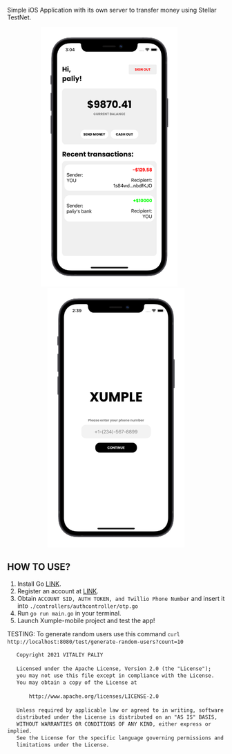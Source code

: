 Simple iOS Application with its own server to transfer money using Stellar TestNet.

<p align="center">
  <img src="art/art1.png" height="600">
&nbsp; &nbsp; &nbsp; &nbsp;
  <img src="art/art2.png" height="600">
</p>

## HOW TO USE?

1. Install Go [LINK](https://golang.org/).
2. Register an account at [LINK](https://www.twilio.com/).
3. Obtain ```ACCOUNT SID, AUTH TOKEN, and Twillio Phone Number``` and insert it into ```./controllers/authcontroller/otp.go```
4. Run ```go run main.go``` in your terminal.
5. Launch Xumple-mobile project and test the app!

TESTING:
To generate random users use this command ```curl http://localhost:8080/test/generate-random-users?count=10```

```
   Copyright 2021 VITALIY PALIY

   Licensed under the Apache License, Version 2.0 (the "License");
   you may not use this file except in compliance with the License.
   You may obtain a copy of the License at

       http://www.apache.org/licenses/LICENSE-2.0

   Unless required by applicable law or agreed to in writing, software
   distributed under the License is distributed on an "AS IS" BASIS,
   WITHOUT WARRANTIES OR CONDITIONS OF ANY KIND, either express or implied.
   See the License for the specific language governing permissions and
   limitations under the License.

```
